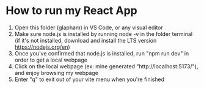 # How to run my React App
1. Open this folder (glapham) in VS Code, or any visual editor
1. Make sure node.js is installed by running node -v in the folder terminal (if it's not installed, download and install the LTS version https://nodejs.org/en)
1. Once you've confirmed that node.js is installed, run "npm run dev" in order to get a local webpage
1. Click on the local webpage (ex: mine generated "http://localhost:5173/"), and enjoy browsing my webpage
1. Enter "q" to exit out of your vite menu when you're finished